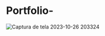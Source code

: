 # Portfolio-
![Captura de tela 2023-10-26 203324](https://github.com/GSOUZA11/Portfolio-/assets/107129598/925e97ec-465c-4dba-b080-dbee33434a64)
